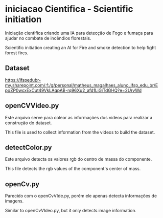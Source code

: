 # iniciacao Cientifica - Scientific initiation
Iniciação cientifica criando uma IA para detecção de Fogo e fumaça para ajudar no combate de incêndios florestais.

Scientific initiation creating an AI for Fire and smoke detection to help fight forest fires.

## Dataset

https://ifspedubr-my.sharepoint.com/:f:/g/personal/matheus_magalhaes_aluno_ifsp_edu_br/EpoZP0wcxExCut49VkLAqpAB-rq96Xu2_afd1LiGiTdGHQ?e=2UrvWd

## openCVVideo.py

Este arquivo serve para colear as informações dos vídeos para realizar a construção do dataset.

This file is used to collect information from the videos to build the dataset.

## detectColor.py

Este arquivo detecta os valores rgb do centro de massa do componente.

This file detects the rgb values ​​of the component's center of mass.

## openCv.py

Parecido com o openCvVIde.py, porém ele apenas detecta informações de imagens.

Similar to openCvVIdeo.py, but it only detects image information.
